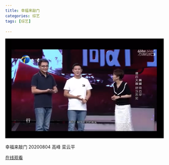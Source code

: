```yaml
---
title: 幸福来敲门
categories: 综艺
tags: [综艺]

---
```


![](https://raw.githubusercontent.com/rhenginium/image/main/20210324220708.png)

幸福来敲门 20200804 高峰 栾云平

[在线观看](https://m.weibo.cn/status/4534334461318739?)

